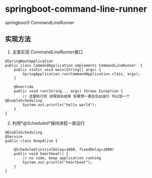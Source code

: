 # springboot-command-line-runner
springboot3 CommandLineRunner



## 实现方法

1. 主类实现 *CommandLineRunner*接口

```
@SpringBootApplication
public class CommandApplication implements CommandLineRunner  {
	public static void main(String[] args) {
		SpringApplication.run(CommandApplication.class, args);
	}

	@Override
	public void run(String... args) throws Exception {
		// 这里执行完 进程就会结束 如果想一直在后台运行 可以加一个 @EnableScheduling
		System.out.println("hello world");
	}
}
```

2. 利用*@Scheduled*保持进程一直运行

```
@EnableScheduling
@Service
public class KeepAlive {

    @Scheduled(initialDelay=1000, fixedDelay=1000)
    public void heartbeat() {
        // no code, keep application running
        System.out.println("heartbeat");
    }
}
```